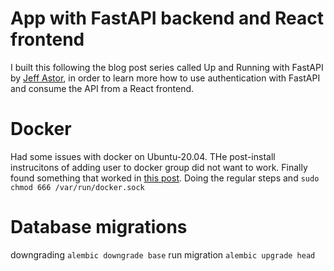 # App with FastAPI backend and React frontend

I built this following the blog post series called Up and Running with FastAPI by [Jeff Astor](https://www.jeffastor.com/blog/up-and-running-with-fastapi-and-docker), in order to learn more how to use authentication with FastAPI and consume the API from a React frontend.


# Docker

Had some issues with docker on Ubuntu-20.04. THe post-install instrucitons of adding user to docker group did not want to work. Finally found something that worked in [this post](https://www.digitalocean.com/community/questions/how-to-fix-docker-got-permission-denied-while-trying-to-connect-to-the-docker-daemon-socket). Doing the regular steps and `sudo chmod 666 /var/run/docker.sock`

# Database migrations

downgrading `alembic downgrade base`
run migration `alembic upgrade head`